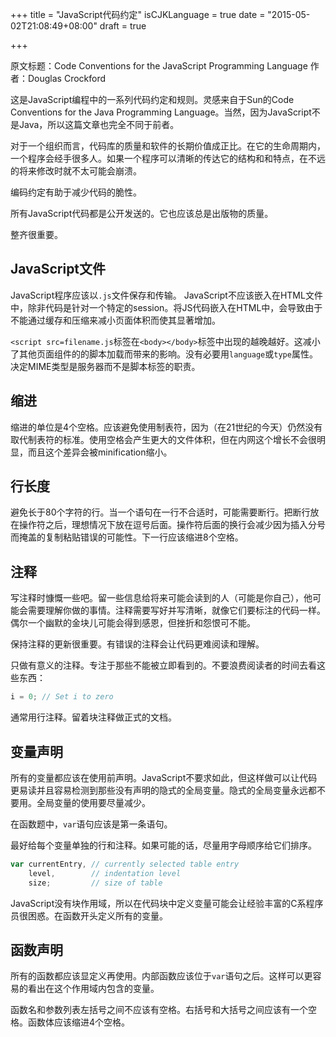 +++
title  = "JavaScript代码约定"
isCJKLanguage = true
date = "2015-05-02T21:08:49+08:00"
draft = true

+++

原文标题：Code Conventions for the JavaScript Programming Language
作者：Douglas Crockford

这是JavaScript编程中的一系列代码约定和规则。灵感来自于Sun的Code Conventions for the Java Programming Language。当然，因为JavaScript不是Java，所以这篇文章也完全不同于前者。

对于一个组织而言，代码库的质量和软件的长期价值成正比。在它的生命周期内，一个程序会经手很多人。如果一个程序可以清晰的传达它的结构和和特点，在不远的将来修改时就不太可能会崩溃。

编码约定有助于减少代码的脆性。

所有JavaScript代码都是公开发送的。它也应该总是出版物的质量。

整齐很重要。

## JavaScript文件

JavaScript程序应该以`.js`文件保存和传输。
JavaScript不应该嵌入在HTML文件中，除非代码是针对一个特定的session。将JS代码嵌入在HTML中，会导致由于不能通过缓存和压缩来减小页面体积而使其显著增加。

`<script src=filename.js`标签在`<body></body>`标签中出现的越晚越好。这减小了其他页面组件的的脚本加载而带来的影响。没有必要用`language`或`type`属性。决定MIME类型是服务器而不是脚本标签的职责。

## 缩进

缩进的单位是4个空格。应该避免使用制表符，因为（在21世纪的今天）仍然没有取代制表符的标准。使用空格会产生更大的文件体积，但在内网这个增长不会很明显，而且这个差异会被minification缩小。

## 行长度

避免长于80个字符的行。当一个语句在一行不合适时，可能需要断行。把断行放在操作符之后，理想情况下放在逗号后面。操作符后面的换行会减少因为插入分号而掩盖的复制粘贴错误的可能性。下一行应该缩进8个空格。

## 注释

写注释时慷慨一些吧。留一些信息给将来可能会读到的人（可能是你自己），他可能会需要理解你做的事情。注释需要写好并写清晰，就像它们要标注的代码一样。偶尔一个幽默的金块儿可能会得到感恩，但挫折和怨恨可不能。

保持注释的更新很重要。有错误的注释会让代码更难阅读和理解。

只做有意义的注释。专注于那些不能被立即看到的。不要浪费阅读者的时间去看这些东西：
```javascript
i = 0; // Set i to zero
```
通常用行注释。留着块注释做正式的文档。

## 变量声明

所有的变量都应该在使用前声明。JavaScript不要求如此，但这样做可以让代码更易读并且容易检测到那些没有声明的隐式的全局变量。隐式的全局变量永远都不要用。全局变量的使用要尽量减少。

在函数题中，`var`语句应该是第一条语句。

最好给每个变量单独的行和注释。如果可能的话，尽量用字母顺序给它们排序。
```javascript
var currentEntry, // currently selected table entry
    level,        // indentation level
    size;         // size of table
```
JavaScript没有块作用域，所以在代码块中定义变量可能会让经验丰富的C系程序员很困惑。在函数开头定义所有的变量。

## 函数声明

所有的函数都应该显定义再使用。内部函数应该位于`var`语句之后。这样可以更容易的看出在这个作用域内包含的变量。

函数名和参数列表左括号之间不应该有空格。右括号和大括号之间应该有一个空格。函数体应该缩进4个空格。
